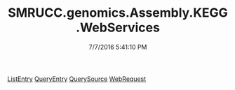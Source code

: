 ﻿---
title: SMRUCC.genomics.Assembly.KEGG.WebServices
date: 7/7/2016 5:41:10 PM
---

[ListEntry](T-SMRUCC.genomics.Assembly.KEGG.WebServices.ListEntry.html)
[QueryEntry](T-SMRUCC.genomics.Assembly.KEGG.WebServices.QueryEntry.html)
[QuerySource](T-SMRUCC.genomics.Assembly.KEGG.WebServices.QuerySource.html)
[WebRequest](T-SMRUCC.genomics.Assembly.KEGG.WebServices.WebRequest.html)
